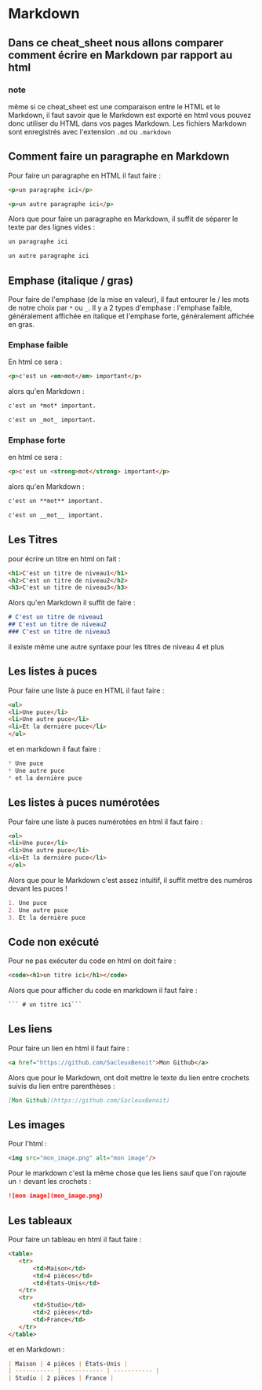 # Markdown

## Dans ce cheat_sheet nous allons comparer comment écrire en Markdown par rapport au html

### note 

même si ce cheat_sheet est une comparaison entre le HTML et le Markdown, il faut savoir que le Markdown est exporté en html 
vous pouvez donc utiliser du HTML dans vos pages Markdown.
Les fichiers Markdown sont enregistrés avec l'extension `.md` ou `.markdown`

## Comment faire un paragraphe en Markdown 

Pour faire un paragraphe en HTML il faut faire : 
```html
<p>un paragraphe ici</p>

<p>un autre paragraphe ici</p>
```

Alors que pour faire un paragraphe en Markdown, il suffit de séparer le texte par des lignes vides :
```markdown
un paragraphe ici

un autre paragraphe ici
```

## Emphase (italique / gras)

Pour faire de l'emphase (de la mise en valeur), il faut entourer le / les mots de notre choix par `*` ou `_`.
Il y a 2 types d'emphase : l'emphase faible, généralement affichée en italique et l'emphase forte, généralement affichée en gras.

### Emphase faible 

En html ce sera : 
```html
<p>c'est un <em>mot</em> important</p>
```

alors qu'en Markdown :
```markdown
c'est un *mot* important.

c'est un _mot_ important.
```

### Emphase forte 

en html ce sera : 
```html
<p>c'est un <strong>mot</strong> important</p>
```

alors qu'en Markdown : 
 ```markdown
c'est un **mot** important.

c'est un __mot__ important.
 ```

 ## Les Titres

 pour écrire un titre en html on fait : 
 ```html
<h1>C'est un titre de niveau1</h1>
<h2>C'est un titre de niveau2</h2>
<h3>C'est un titre de niveau3</h3>
 ```

Alors qu'en Markdown il suffit de faire :
```markdown
# C'est un titre de niveau1
## C'est un titre de niveau2
### C'est un titre de niveau3
```

il existe même une autre syntaxe pour les titres de niveau 4 et plus

## Les listes à puces

Pour faire une liste à puce en HTML il faut faire :
```html
<ul>
<li>Une puce</li>
<li>Une autre puce</li>
<li>Et la dernière puce</li>
</ul>
```
et en markdown il faut faire :
```markdown
* Une puce
* Une autre puce
* et la dernière puce
```

## Les listes à puces numérotées 

Pour faire une liste à puces numérotées en html il faut faire :
```html
<ol>
<li>Une puce</li>
<li>Une autre puce</li>
<li>Et la dernière puce</li>
</ol>
```

Alors que pour le Markdown c'est assez intuitif, il suffit mettre des numéros devant les puces !
```markdown
1. Une puce
2. Une autre puce
3. Et la dernière puce
```

## Code non exécuté

Pour ne pas exécuter du code en html on doit faire : 
```html
<code><h1>un titre ici</h1></code>
```

Alors que pour afficher du code en markdown il faut faire : 
```markdown
``` # un titre ici```
```
## Les liens

Pour faire un lien en html il faut faire : 
```html
<a href="https://github.com/SacleuxBenoit">Mon Github</a>
```

Alors que pour le Markdown, ont doit mettre le texte du lien entre crochets suivis du lien entre parenthèses :
```markdown
[Mon Github](https://github.com/SacleuxBenoit)
```

## Les images

Pour l'html : 
```html
<img src="mon_image.png" alt="mon image"/>
```

Pour le markdown c'est la même chose que les liens sauf que l'on rajoute un `!` devant les crochets : 
```markdown
![mon image](mon_image.png)
```

## Les tableaux

Pour faire un tableau en html il faut faire :
```html
<table>
   <tr>
       <td>Maison</td>
       <td>4 pièces</td>
       <td>États-Unis</td>
   </tr>
   <tr>
       <td>Studio</td>
       <td>2 pièces</td>
       <td>France</td>
   </tr>
</table>
```

et en Markdown :
```markdown
| Maison | 4 pièces | États-Unis |
| ----------- | ----------- | ----------- |
| Studio | 2 pièces | France |
```